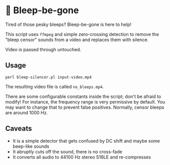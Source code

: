 # 🤬 Bleep-be-gone

Tired of those pesky bleeps? Bleep-be-gone is here to help!

This script uses `ffmpeg` and simple zero-crossing detection to
remove the "bleep censor" sounds from a video and replaces them with silence.

Video is passed through untouched.

## Usage

`perl bleep-silencer.pl input-video.mp4`

The resulting video file is called `no_bleeps.mp4`.

There are some configurable constants inside the script; don't be afraid to modify!
For instance, the frequency range is very permissive by default. You may want to change
that to prevent false positives. Normally, censor bleeps are around 1000 Hz.

## Caveats

* It is a simple detector that gets confused by DC shift and maybe some beep-like sounds
* It abruptly cuts off the sound, there is no cross-fade
* It converts all audio to 44100 Hz stereo S16LE and re-compresses

